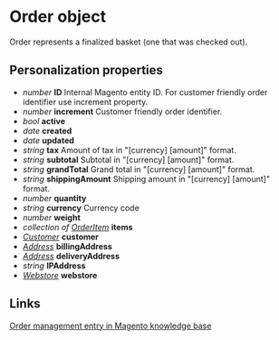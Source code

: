 # Order object

Order represents a finalized basket (one that was checked out). 

## Personalization properties

- _number_ **ID** Internal Magento entity ID. For customer friendly order identifier use increment property.
- _number_ **increment** Customer friendly order identifier.
- _bool_ **active**
- _date_ **created**
- _date_ **updated**
- _string_ **tax** Amount of tax in "[currency] [amount]" format.
- _string_ **subtotal** Subtotal in "[currency] [amount]" format.
- _string_ **grandTotal** Grand total in "[currency] [amount]" format.
- _string_ **shippingAmount** Shipping amount in "[currency] [amount]" format.
- _number_ **quantity**
- _string_ **currency** Currency code
- _number_ **weight**
- _collection of [OrderItem](#/menu/documentation/MarketingSuite/magento-integration/object/OrderItem)_ **items**
- _[Customer](#/menu/documentation/MarketingSuite/magento-integration/object/Customer)_ **customer**
- _[Address](#/menu/documentation/MarketingSuite/magento-integration/object/Address)_ **billingAddress**
- _[Address](#/menu/documentation/MarketingSuite/magento-integration/object/Address)_ **deliveryAddress**
- _string_ **IPAddress**
- _[Webstore](#/menu/documentation/MarketingSuite/magento-integration/object/Webstore)_ **webstore**

## Links

[Order management entry in Magento knowledge base](http://www.magentocommerce.com/wiki/2_-_magento_concepts_and_architecture/order_management#xmind_source_file)
